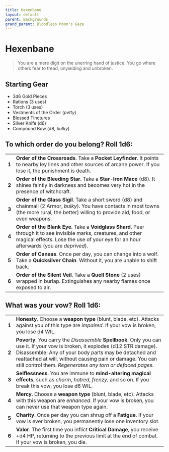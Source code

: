 ```yaml
---
title: Hexenbane
layout: default
parent: Backgrounds
grand_parent: Bloodless Moon's Gaze
---
```


# Hexenbane

> You are a mere digit on the unerring hand of justice. You go where others fear to tread, unyielding and unbroken.

## Starting Gear

- 3d6 Gold Pieces
- Rations (3 uses)
- Torch (3 uses) 
- Vestments of the Order (_petty_)
- Blessed Tinctures
- Silver Knife (d6)
- Compound Bow (d8, _bulky_)

## To which order do you belong? Roll 1d6:

|       |                                                                                                                                                                                                                |
| ----- | -------------------------------------------------------------------------------------------------------------------------------------------------------------------------------------------------------------- |
| **1** | **Order of the Crossroads**. Take a **Pocket Leyfinder**. It points to nearby ley lines and other sources of arcane power. If you lose it, the punishment is death.                                            |
| **2** | **Order of the Bleeding Star**. Take a **Star-Iron Mace** (d8). It shines faintly in darkness and becomes very hot in the presence of witchcraft.                                                   |
| **3** | **Order of the Glass Sigil**. Take a short sword (d8) and chainmail (2 Armor, _bulky_). You have contacts in most towns (the more rural, the better) willing to provide aid, food, or even weapons.                 |
| **4** | **Order of the Blank Eye**. Take a **Voidglass Shard**. Peer through it to see invisible marks, creatures, and other magical effects. Lose the use of your eye for an hour afterwards (you are _deprived_). |
| **5** | **Order of Canaas**. Once per day, you can change into a wolf. Take a **Quicksilver Chain**. Without it, you are unable to shift back.                                                                           |
| **6** | **Order of the Silent Veil**. Take a **Quell Stone** (2 uses) wrapped in burlap. Extinguishes any nearby flames once exposed to air.                                                                             |

## What was your vow? Roll 1d6:

|       |                                                                                                                                                                    |
| ----- | ------------------------------------------------------------------------------------------------------------------------------------------------------------------ |
| **1** | **Honesty**. Choose a **weapon type** (blunt, blade, etc). Attacks against you of this type are _impaired_. If your vow is broken, you lose d4 WIL.                |
| **2** | **Poverty**. You carry the _Disassemble_ **Spellbook**. Only you can use it. If your vow is broken, it explodes (d12 STR damage). Disassemble: Any of your body parts may be detached and reattached at will, without causing pain or damage. You can still control them. _Regenerates any torn or defaced pages._                                 |
| **3** | **Selflessness**. You are immune to **mind-altering magical effects**, such as _charm_, _hatred_, _frenzy_, and so on. If you break this vow, you lose d6 WIL.       |
| **4** | **Mercy**. Choose a **weapon type** (blunt, blade, etc). Attacks with this weapon are _enhanced_. If your vow is broken, you can never use that weapon type again. |
| **5** | **Charity**. Once per day you can shrug off a **Fatigue**. If your vow is ever broken, you permanently lose one inventory slot.                                           |
| **6** | **Valor**. The first time you inflict **Critical Damage**, you receive +d4 HP, returning to the previous limit at the end of combat. If your vow is broken, you die.             |

